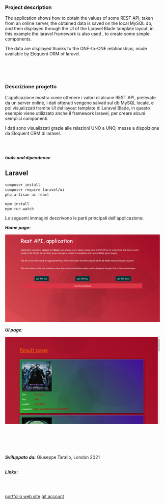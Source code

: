 ### Project description

The application shows how to obtain the values ​​of some REST API, taken from an online server, the obtained data is saved on the local MySQL db, and then displayed through the UI of the Laravel Blade tamplate layout, in this example the laravel framework is also used , to create some simple components.

The data are displayed thanks to the ONE-to-ONE relationships, made available by Eloquent ORM of laravel.


<br/>
<br/>
<br/>

### Descrizione progetto

L'applicazione mostra come ottenere i valori di alcune REST API, prelevate da un server online, i dati ottenuti vengono salvati sul db MySQL locale, e poi visualizzati tramite UI del layout tamplate di Laravel Blade, in questo esempio viene utilizzato anche il framework laravel, per creare alcuni semplici componenti.

I dati sono visualizzati grazie alle relazioni UNO a UNO, messe a dispoizione da Eloquent ORM di laravel.


<br/>
<br/>


***tools and dipendence***


## Laravel

```
composer install
composer require laravel/ui
php artisan ui react
```

```
npm install
npm run watch
```


Le seguenti immagini descrivono le parti principali dell'applicazione:


***Home page:***

![img not present](./homePage.png)

***UI page:***

![img not present](uiPage.png)


<br/>
<br/>
<br/>
<br/>


***Sviluppato da:*** Giuseppe Tarallo, London 2021
<br/>
<br/>

***Links:***

<br/>
<br/>

[portfolio web site](https://www.dev-ita.it)
[git account](https://www.dev-ita.it)
